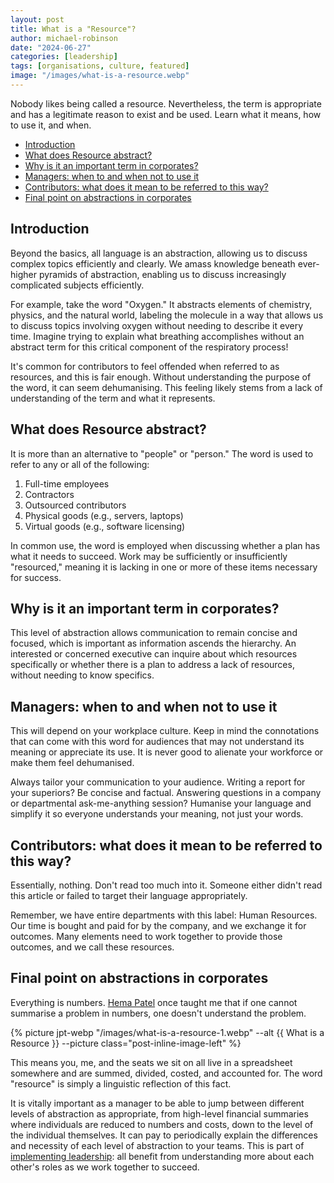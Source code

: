 ```yaml
---
layout: post
title: What is a "Resource"?
author: michael-robinson
date: "2024-06-27"
categories: [leadership]
tags: [organisations, culture, featured]
image: "/images/what-is-a-resource.webp"
---
```

Nobody likes being called a resource. Nevertheless, the term is appropriate and has a legitimate reason to exist and be used. Learn what it means, how to use it, and when.

<!-- TOC -->

- [Introduction](#introduction)
- [What does Resource abstract?](#what-does-resource-abstract)
- [Why is it an important term in corporates?](#why-is-it-an-important-term-in-corporates)
- [Managers: when to and when not to use it](#managers-when-to-and-when-not-to-use-it)
- [Contributors: what does it mean to be referred to this way?](#contributors-what-does-it-mean-to-be-referred-to-this-way)
- [Final point on abstractions in corporates](#final-point-on-abstractions-in-corporates)

<!-- /TOC -->

## Introduction

Beyond the basics, all language is an abstraction, allowing us to discuss complex topics efficiently and clearly. We amass knowledge beneath ever-higher pyramids of abstraction, enabling us to discuss increasingly complicated subjects efficiently.

For example, take the word "Oxygen." It abstracts elements of chemistry, physics, and the natural world, labeling the molecule in a way that allows us to discuss topics involving oxygen without needing to describe it every time. Imagine trying to explain what breathing accomplishes without an abstract term for this critical component of the respiratory process!

It's common for contributors to feel offended when referred to as resources, and this is fair enough. Without understanding the purpose of the word, it can seem dehumanising. This feeling likely stems from a lack of understanding of the term and what it represents.

## What does Resource abstract?

It is more than an alternative to "people" or "person." The word is used to refer to any or all of the following:

1. Full-time employees
2. Contractors
3. Outsourced contributors
4. Physical goods (e.g., servers, laptops)
5. Virtual goods (e.g., software licensing)

In common use, the word is employed when discussing whether a plan has what it needs to succeed. Work may be sufficiently or insufficiently "resourced," meaning it is lacking in one or more of these items necessary for success.

## Why is it an important term in corporates?

This level of abstraction allows communication to remain concise and focused, which is important as information ascends the hierarchy. An interested or concerned executive can inquire about which resources specifically or whether there is a plan to address a lack of resources, without needing to know specifics.

## Managers: when to and when not to use it

This will depend on your workplace culture. Keep in mind the connotations that can come with this word for audiences that may not understand its meaning or appreciate its use. It is never good to alienate your workforce or make them feel dehumanised.

Always tailor your communication to your audience. Writing a report for your superiors? Be concise and factual. Answering questions in a company or departmental ask-me-anything session? Humanise your language and simplify it so everyone understands your meaning, not just your words.

## Contributors: what does it mean to be referred to this way?

Essentially, nothing. Don't read too much into it. Someone either didn't read this article or failed to target their language appropriately.

Remember, we have entire departments with this label: Human Resources. Our time is bought and paid for by the company, and we exchange it for outcomes. Many elements need to work together to provide those outcomes, and we call these resources.

## Final point on abstractions in corporates

Everything is numbers. [Hema Patel](https://www.linkedin.com/in/hema-patel-3271b334) once taught me that if one cannot summarise a problem in numbers, one doesn't understand the problem.

{% picture jpt-webp "/images/what-is-a-resource-1.webp" --alt {{ What is a Resource }} --picture class="post-inline-image-left" %}

This means you, me, and the seats we sit on all live in a spreadsheet somewhere and are summed, divided, costed, and accounted for. The word "resource" is simply a linguistic reflection of this fact.

It is vitally important as a manager to be able to jump between different levels of abstraction as appropriate, from high-level financial summaries where individuals are reduced to numbers and costs, down to the level of the individual themselves. It can pay to periodically explain the differences and necessity of each level of abstraction to your teams. This is part of [implementing leadership](http://localhost:4000/deming-14-points#implement-leadership): all benefit from understanding more about each other's roles as we work together to succeed.
